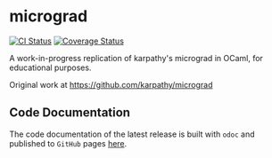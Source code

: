 # micrograd

[![CI Status](https://github.com/mbarbin/micrograd/workflows/ci/badge.svg)](https://github.com/mbarbin/micrograd/actions/workflows/ci.yml)
[![Coverage Status](https://coveralls.io/repos/github/mbarbin/micrograd/badge.svg?branch=main)](https://coveralls.io/github/mbarbin/micrograd?branch=main)

A work-in-progress replication of karpathy's micrograd in OCaml, for educational purposes.

Original work at https://github.com/karpathy/micrograd

## Code Documentation

The code documentation of the latest release is built with `odoc` and published to `GitHub` pages [here](https://mbarbin.github.io/micrograd).
